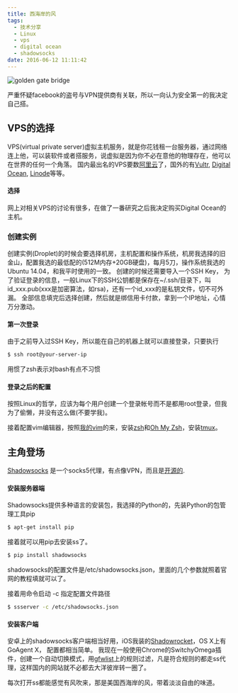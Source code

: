 ```yaml
---
title: 西海岸的风
tags:
  - 技术分享
  - Linux
  - vps
  - digital ocean
  - shadowsocks
date: 2016-06-12 11:11:42
---
```



![golden gate bridge](/images/breeze-from-west-coast/golden_gate_bridge.jpg "Golden Gate Bridge")


严重怀疑facebook的盗号与VPN提供商有关联，所以一向认为安全第一的我决定自己搭。

<!-- more -->

## VPS的选择

VPS(virtual private server)虚拟主机服务，就是你花钱租一台服务器，通过网络连上他，可以装软件或者搭服务，说虚拟是因为你不必在意他的物理存在，他可以在世界的任何一个角落。
国内最出名的VPS要数[阿里云](https://www.aliyun.com/)了，国外的有[Vultr](https://www.vultr.com/), [Digital Ocean](https://www.digitalocean.com/), [Linode](https://www.linode.com/)等等。

#### 选择

网上对相关VPS的讨论有很多，在做了一番研究之后我决定购买Digital Ocean的主机。

### 创建实例

创建实例(Droplet)的时候会要选择机房，主机配置和操作系统，机房我选择的旧金山，配置我选的最低配的(512M内存+20GB硬盘)，每月5刀，操作系统我选的Ubuntu 14.04，和我平时使用的一致。
创建的时候还需要导入一个SSH Key， 为了验证登录的信息，一般Linux下的SSH公钥都是保存在~/.ssh/目录下，叫id_xxx.pub(xxx是加密算法，如rsa)，还有一个id_xxx的是私钥文件，切不可外漏。
全部信息填完后选择创建，然后就是绑信用卡付款，拿到一个IP地址，心情万分激动。


#### 第一次登录

由于之前导入过SSH Key，所以能在自己的机器上就可以直接登录，只要执行

``` bash
$ ssh root@your-server-ip
```
用惯了zsh表示对bash有点不习惯

#### 登录之后的配置

按照Linux的哲学，应该为每个用户创建一个登录帐号而不是都用root登录，但我为了偷懒，并没有这么做(不要学我)。

接着配置vim编辑器，按照[我的vim](https://github.com/cold-coder/vim)的来，安装[zsh](http://www.zsh.org/)和[Oh My Zsh](https://github.com/robbyrussell/oh-my-zsh)，安装[tmux](https://tmux.github.io/)。


## 主角登场

[Shadowsocks](https://shadowsocks.org/en/index.html) 是一个socks5代理，有点像VPN，而且是[开源的](https://github.com/shadowsocks).

#### 安装服务器端
Shadowsocks提供多种语言的安装包，我选择的Python的，先装Python的包管理工具pip

``` bash
$ apt-get install pip
```
接着就可以用pip去安装ss了。

``` bash
$ pip install shadowsocks
```
shadowsocks的配置文件是/etc/shadowsocks.json，里面的几个参数就照着官网的教程填就可以了。

接着用命令启动 -c 指定配置文件路径
``` bash
$ ssserver -c /etc/shadowsocks.json
```

#### 安装客户端
安卓上的shadowsocks客户端相当好用，iOS我装的[Shadowrocket](https://itunes.apple.com/us/app/shadowrocket/id932747118?mt=8)，OS X上有GoAgent X， 配置都相当简单。
我现在一般使用Chrome的SwitchyOmega插件，创建一个自动切换模式，用[gfwlist](https://github.com/gfwlist/gfwlist)上的规则过滤，凡是符合规则的都走ss代理，这样国内的网站就不必都去大洋彼岸转一圈了。

每次打开ss都能感觉有风吹来，那是美国西海岸的风，带着淡淡自由的味道。